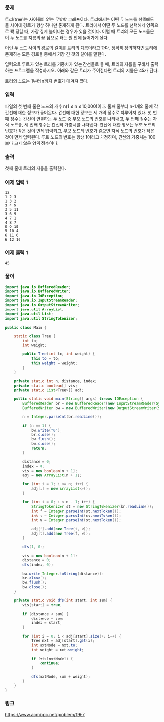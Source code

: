 ### 문제
트리(tree)는 사이클이 없는 무방향 그래프이다. 트리에서는 어떤 두 노드를 선택해도 둘 사이에 경로가 항상 하나만 존재하게 된다. 트리에서 어떤 두 노드를 선택해서 양쪽으로 쫙 당길 때, 가장 길게 늘어나는 경우가 있을 것이다. 이럴 때 트리의 모든 노드들은 이 두 노드를 지름의 끝 점으로 하는 원 안에 들어가게 된다.



이런 두 노드 사이의 경로의 길이를 트리의 지름이라고 한다. 정확히 정의하자면 트리에 존재하는 모든 경로들 중에서 가장 긴 것의 길이를 말한다.

입력으로 루트가 있는 트리를 가중치가 있는 간선들로 줄 때, 트리의 지름을 구해서 출력하는 프로그램을 작성하시오. 아래와 같은 트리가 주어진다면 트리의 지름은 45가 된다.



트리의 노드는 1부터 n까지 번호가 매겨져 있다.

### 입력
파일의 첫 번째 줄은 노드의 개수 n(1 ≤ n ≤ 10,000)이다. 둘째 줄부터 n-1개의 줄에 각 간선에 대한 정보가 들어온다. 간선에 대한 정보는 세 개의 정수로 이루어져 있다. 첫 번째 정수는 간선이 연결하는 두 노드 중 부모 노드의 번호를 나타내고, 두 번째 정수는 자식 노드를, 세 번째 정수는 간선의 가중치를 나타낸다. 간선에 대한 정보는 부모 노드의 번호가 작은 것이 먼저 입력되고, 부모 노드의 번호가 같으면 자식 노드의 번호가 작은 것이 먼저 입력된다. 루트 노드의 번호는 항상 1이라고 가정하며, 간선의 가중치는 100보다 크지 않은 양의 정수이다.

### 출력
첫째 줄에 트리의 지름을 출력한다.

### 예제 입력 1 
```
12
1 2 3
1 3 2
2 4 5
3 5 11
3 6 9
4 7 1
4 8 7
5 9 15
5 10 4
6 11 6
6 12 10
```

### 예제 출력 1 
```
45
```

### 풀이
``` java
import java.io.BufferedReader;
import java.io.BufferedWriter;
import java.io.IOException;
import java.io.InputStreamReader;
import java.io.OutputStreamWriter;
import java.util.ArrayList;
import java.util.List;
import java.util.StringTokenizer;

public class Main {

	static class Tree {
		int to;
		int weight;

		public Tree(int to, int weight) {
			this.to = to;
			this.weight = weight;
		}
	}

	private static int n, distance, index;
	private static boolean[] vis;
	private static List<Tree>[] adj;

	public static void main(String[] args) throws IOException {
		BufferedReader br = new BufferedReader(new InputStreamReader(System.in));
		BufferedWriter bw = new BufferedWriter(new OutputStreamWriter(System.out));

		n = Integer.parseInt(br.readLine());

		if (n == 1) {
			bw.write("0");
			br.close();
			bw.flush();
			bw.close();
			return;
		}

		distance = 0;
		index = 0;
		vis = new boolean[n + 1];
		adj = new ArrayList[n + 1];

		for (int i = 1; i <= n; i++) {
			adj[i] = new ArrayList<>();
		}

		for (int i = 0; i < n - 1; i++) {
			StringTokenizer st = new StringTokenizer(br.readLine());
			int f = Integer.parseInt(st.nextToken());
			int t = Integer.parseInt(st.nextToken());
			int w = Integer.parseInt(st.nextToken());

			adj[f].add(new Tree(t, w));
			adj[t].add(new Tree(f, w));
		}

		dfs(1, 0);

		vis = new boolean[n + 1];
		distance = 0;
		dfs(index, 0);

		bw.write(Integer.toString(distance));
		br.close();
		bw.flush();
		bw.close();
	}

	private static void dfs(int start, int sum) {
		vis[start] = true;

		if (distance < sum) {
			distance = sum;
			index = start;
		}

		for (int i = 0; i < adj[start].size(); i++) {
			Tree nxt = adj[start].get(i);
			int nxtNode = nxt.to;
			int weight = nxt.weight;

			if (vis[nxtNode]) {
				continue;
			}

			dfs(nxtNode, sum + weight);
		}
	}
}
```

### 링크
https://www.acmicpc.net/problem/1967
